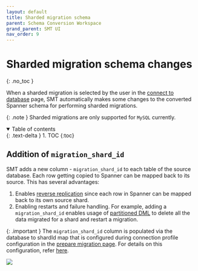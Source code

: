 ```yaml
---
layout: default
title: Sharded migration schema
parent: Schema Conversion Workspace
grand_parent: SMT UI
nav_order: 9
---
```


# Sharded migration schema changes
{: .no_toc }

When a sharded migration is selected by the user in the [connect to database](../connect-source.md#connect-to-database) page, SMT automatically makes some changes to the converted Spanner schema for performing sharded migrations.

{: .note }
Sharded migrations are only supported for `MySQL` currently.

<details open markdown="block">
  <summary>
    Table of contents
  </summary>
  {: .text-delta }
1. TOC
{:toc}
</details>

## Addition of `migration_shard_id`

SMT adds a new column - `migration_shard_id` to each table of the source database. Each row getting copied to Spanner can be mapped back to its source. This has several advantages:

1. Enables [reverse replication](../../reverse-replication/ReverseReplication.md) since each row in Spanner can be mapped back to its own source shard.
2. Enabling restarts and failure handling. For example, adding a `migration_shard_id` enables usage of [partitioned DML](https://cloud.google.com/spanner/docs/dml-partitioned) to delete all the data migrated for a shard and restart a migration.

{: .important }
The `migration_shard_id` column is populated via the database to shardId map that is configured during connection profile configuration in the [prepare migration page](../prepare-migration/prepare.md). For details on this configuration, refer [here](../prepare-migration/conn-profiles.md#form-based-configuration).

![](https://services.google.com/fh/files/misc/shard_schema.png)

